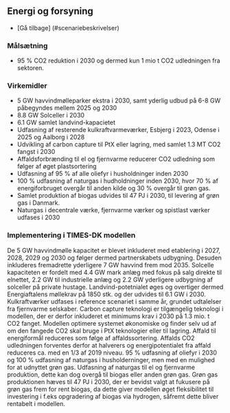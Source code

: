<a name="Energi"></a>
## Energi og forsyning
- [Gå tilbage] (#scenariebeskrivelser)

### Målsætning
- 95 % CO2 reduktion i 2030 og dermed kun 1 mio t CO2 udledningen fra sektoren.

### Virkemidler
- 5 GW havvindmølleparker ekstra i 2030, samt yderlig udbud på 6-8 GW påbegyndes mellem 2025 og 2030
- 8.8 GW Solceller i 2030
- 6.1 GW samlet landvind-kapacietet
- Udfasning af resterende kulkraftvarmeværker, Esbjerg i 2023, Odense i 2025 og Aalborg i 2028
- Udvikling af carbon capture til PtX eller lagring, med samlet 1.3 MT CO2 fangst i 2030
- Affaldsforbrænding til el og fjernvarme reducerer CO2 udledning som følger af øget plastsortering
- Udfasning af 95 % af alle oliefyr i husholdninger inden 2030
- 100 % udfasning af naturgas i hudholdninger inden 2030, hvor 70 % af energiforbruget overgår til anden kilde og 30 % overgår til grøn gas.
- Samlet produktion af biogas udvides til 47 PJ i 2030, til levering af grøn gas i Danmark.
- Naturgas i decentrale værke, fjernvarme værker og spistlast værker udfases i 2030 


### Implementering i TIMES-DK modellen
De 5 GW havvindmølle kapacitet er blevet inkluderet med etablering i 2027, 2028, 2029 og 2030 og følger dermed partnerskabets udbygning. Desuden inkluderes fremadrette yderligere 7 GW havvind frem mod 2035. Solcelle kapaciteten er fordelt med 4.4 GW mark anlæg med fokus på salg direkte til elnettet, 2.2 GW til industrielle anlæg og 2.2 GW yderligere udbygning af solceller på private hustage. Landvind-potetnialet øges og overtiger dermed Energiaftalens møllekrav på 1850 stk. og der udvides til 6.1 GW i 2030.
Kulkraftværker udfases i reference scenariet i samme år, grundet udtalelser fra fjernvarme selskaber.
Carbon capture teknologi er tilgængelig teknologi i modellen, der er derfor inkluderet et minimums krav i 2030 på 1.3 mio. t CO2 fanget. Modellen optimere systemet økonomiske og finder selv ud af om den fangede CO2 skal bruge i PtX teknologier eller til lagring.
Affald til energiformål reduceres som følge af affaldssortering. Affalds CO2 udledningen forventes derfor at halverers og energipotentialet fra affald reduceres ca. med en 1/3 af 2019 niveau.
95 % udfasning af oliefyr i 2030 og 100 % udfasning af naturgas i husholderninger, men med en mulighed for at udnyttet grøn gas.
Udfasning af naturgas til el og fjernvarme produktion, dette kan dog overgå til biogas eller anden grøn gas.
Grøn gas produktionen hæves til 47 PJ i 2030, der er bevidst valgt at fukusere på grøn gas frem for rent biogas, da dette giver modellen øget fleksibilitet til investering i f.eks opgradering af biogas via hydrogen, såfremt dette bliver rentabelt i modellen.
